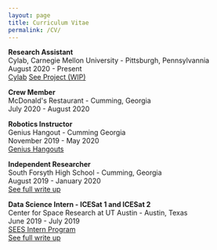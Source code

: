 ```yaml
---
layout: page
title: Curriculum Vitae
permalink: /CV/
---
```

**Research Assistant**  
Cylab, Carnegie Mellon University - Pittsburgh, Pennsylvannia  
August 2020 - Present  
[Cylab](https://cylab.cmu.edu)
[See Project (WIP)](/PittsburghModel)


**Crew Member**  
McDonald's Restaurant - Cumming, Georgia  
July 2020 - August 2020  


**Robotics Instructor**  
Genius Hangout - Cumming Georgia  
November 2019 - May 2020  
[Genius Hangouts](https://geniushangout.com)


**Independent Researcher**  
South Forsyth High School - Cumming, Georgia  
August 2019 - January 2020  
[See full write up](https://mnguyen.studio/2020/05/15/laptop-cpu-complexity-and-ionizing-radiation.html)


**Data Science Intern - ICESat 1 and ICESat 2**  
Center for Space Research at UT Austin - Austin, Texas  
June 2019 - July 2019  
[SEES Intern Program](http://www.tsgc.utexas.edu/sees-internship/)  
[See full write up](https://mnguyen.studio/2019/06/01/nasa-internship.html)
